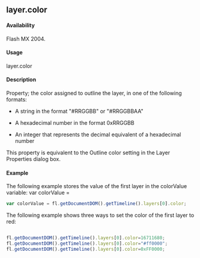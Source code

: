 ## layer.color

#### Availability

Flash MX 2004.

#### Usage

layer.color

#### Description

Property; the color assigned to outline the layer, in one of the following formats:

-   A string in the format "#RRGGBB" or "#RRGGBBAA"

-   A hexadecimal number in the format 0xRRGGBB

-   An integer that represents the decimal equivalent of a hexadecimal number

This property is equivalent to the Outline color setting in the Layer Properties dialog box.

#### Example

The following example stores the value of the first layer in the colorValue variable: var colorValue = 

```javascript
var colorValue = fl.getDocumentDOM().getTimeline().layers[0].color;
```
The following example shows three ways to set the color of the first layer to red:
```javascript

fl.getDocumentDOM().getTimeline().layers[0].color=16711680;
fl.getDocumentDOM().getTimeline().layers[0].color="#ff0000";
fl.getDocumentDOM().getTimeline().layers[0].color=0xFF0000;
```